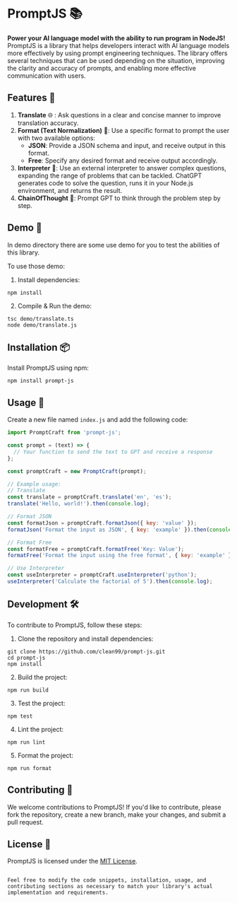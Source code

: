 # PromptJS 📚

**Power your AI language model with the ability to run program in NodeJS!**
PromptJS is a library that helps developers interact with AI language models more effectively by using prompt engineering techniques. The library offers several techniques that can be used depending on the situation, improving the clarity and accuracy of prompts, and enabling more effective communication with users.

## Features 🎁

1. **Translate** 🌐 : Ask questions in a clear and concise manner to improve translation accuracy.
2. **Format (Text Normalization)** 📝: Use a specific format to prompt the user with two available options:
    - **JSON**: Provide a JSON schema and input, and receive output in this format.
    - **Free**: Specify any desired format and receive output accordingly.
3. **Interpreter** 🧐: Use an external interpreter to answer complex questions, expanding the range of problems that can be tackled. ChatGPT generates code to solve the question, runs it in your Node.js environment, and returns the result.
4. **ChainOfThought** 🤔: Prompt GPT to think through the problem step by step.

## Demo 🥸

In demo directory there are some use demo for you to test the abilities of this library.

To use those demo:

1. Install dependencies:

```
npm install
```

2. Compile & Run the demo:

```
tsc demo/translate.ts
node demo/translate.js
```


## Installation 📦

Install PromptJS using npm:

```
npm install prompt-js
```


## Usage 🚀

Create a new file named `index.js` and add the following code:

```javascript
import PromptCraft from 'prompt-js';

const prompt = (text) => {
  // Your function to send the text to GPT and receive a response
};

const promptCraft = new PromptCraft(prompt);

// Example usage:
// Translate
const translate = promptCraft.translate('en', 'es');
translate('Hello, world!').then(console.log);

// Format JSON
const formatJson = promptCraft.formatJson({ key: 'value' });
formatJson('Format the input as JSON', { key: 'example' }).then(console.log);

// Format Free
const formatFree = promptCraft.formatFree('Key: Value');
formatFree('Format the input using the free format', { key: 'example' }).then(console.log);

// Use Interpreter
const useInterpreter = promptCraft.useInterpreter('python');
useInterpreter('Calculate the factorial of 5').then(console.log);
```

## Development 🛠️

To contribute to PromptJS, follow these steps:

1. Clone the repository and install dependencies:

```
git clone https://github.com/clean99/prompt-js.git
cd prompt-js
npm install
```

2. Build the project:

```
npm run build
```

3. Test the project:

```
npm test
```

4. Lint the project:

```
npm run lint
```

5. Format the project:

```
npm run format
```

## Contributing 🤝
We welcome contributions to PromptJS! If you'd like to contribute, please fork the repository, create a new branch, make your changes, and submit a pull request.

## License 📄
PromptJS is licensed under the [MIT License](/LICENSE).

```

Feel free to modify the code snippets, installation, usage, and contributing sections as necessary to match your library's actual implementation and requirements.
```
